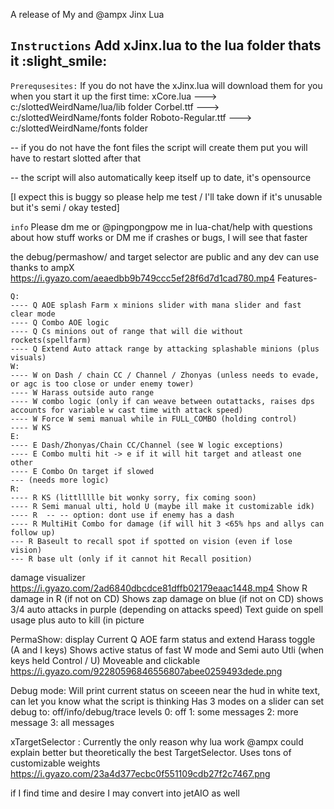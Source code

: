 A release of My and @ampx Jinx Lua

```Instructions```
Add xJinx.lua to the lua folder
thats it :slight_smile:
----
```Prerequsesites:```
If you do not have the xJinx.lua will download them for you when you start it up the first time:
xCore.lua  ---> c:/slottedWeirdName/lua/lib folder
Corbel.ttf --->  c:/slottedWeirdName/fonts folder 
Roboto-Regular.ttf ---> c:/slottedWeirdName/fonts folder 

-- if you do not have the font files the script will create them put you will have to restart slotted after that

-- the script will also automatically keep itself up to date, it's opensource


[I expect this is buggy so please help me test / I'll take down if it's unusable but it's semi / okay tested]

```info```
Please dm me or @pingpongpow me in lua-chat/help with questions about how stuff works or 
DM me if crashes or bugs, I will see that faster

the debug/permashow/ and target selector are public and any dev can use thanks to ampX
https://i.gyazo.com/aeaedbb9b749ccc5ef28f6d7d1cad780.mp4
Features-
```
Q:
---- Q AOE splash Farm x minions slider with mana slider and fast clear mode
---- Q Combo AOE logic
---- Q Cs minions out of range that will die without rockets(spellfarm)
---- Q Extend Auto attack range by attacking splashable minions (plus visuals)
W:
---- W on Dash / chain CC / Channel / Zhonyas (unless needs to evade, or agc is too close or under enemy tower)
---- W Harass outside auto range
---- W combo logic (only if can weave between outattacks, raises dps accounts for variable w cast time with attack speed)
---- W Force W semi manual while in FULL_COMBO (holding control)
---- W KS
E:
---- E Dash/Zhonyas/Chain CC/Channel (see W logic exceptions)
---- E Combo multi hit -> e if it will hit target and atleast one other
---- E Combo On target if slowed
--- (needs more logic)
R:
---- R KS (littllllle bit wonky sorry, fix coming soon)
---- R Semi manual ulti, hold U (maybe ill make it customizable idk)
---- R  -- -- option: dont use if enemy has a dash
---- R MultiHit Combo for damage (if will hit 3 <65% hps and allys can follow up)
--- R Baseult to recall spot if spotted on vision (even if lose vision)
--- R base ult (only if it cannot hit Recall position)
```

damage visualizer
https://i.gyazo.com/2ad6840dbcdce81dffb02179eaac1448.mp4
Show R damage in R (if not on CD)
Shows zap damage on blue (if not on CD)
shows 3/4 auto attacks in purple (depending on attacks speed)
Text guide on spell usage plus auto to kill (in picture

PermaShow: 
display Current Q AOE farm status and extend Harass toggle (A and I keys)
Shows active status of fast W mode and Semi auto Utli (when keys held Control / U)
Moveable and clickable 
https://i.gyazo.com/92280596846556807abee0259493dede.png


Debug mode:
Will print current status on sceeen near the hud in white text, can let you know what the script is thinking
Has 3 modes on a slider can set debug to: off/info/debug/trace levels
 0: off 1: some messages 2: more message 3: all messages

xTargetSelector :
Currently the only reason why lua work
@ampx  could explain better but theoretically the best TargetSelector.
Uses tons of customizable weights
https://i.gyazo.com/23a4d377ecbc0f551109cdb27f2c7467.png

if I find time and desire I may convert into jetAIO as well
